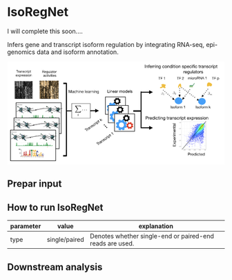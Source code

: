 # IsoRegNet



I will complete this soon....

Infers gene and transcript isoform regulation by integrating RNA-seq, epi-genomics data and isoform annotation.


![myimage-alt-tag](https://github.com/CSBioAzim/IsoRegNet/blob/master/Pipeline.png.001.jpeg)


## Prepar input


## How to run IsoRegNet

parameter | value | explanation 
-----------|--------------|---------
type | single/paired |  Denotes whether single-end or paired-end reads are used.

## Downstream analysis
